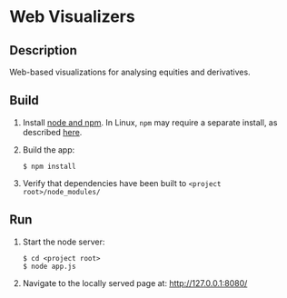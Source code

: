 Web Visualizers
===============
Description
--
Web-based visualizations for analysing equities and derivatives.

Build
--
1.  Install [node and npm](https://nodejs.org/download/). In Linux, `npm` may require a separate install, 
    as described [here](https://docs.npmjs.com/getting-started/installing-node). 
2.  Build the app:

        $ npm install

3.  Verify that dependencies have been built to `<project root>/node_modules/`

Run
--
1.  Start the node server:

        $ cd <project root>
        $ node app.js

2.  Navigate to the locally served page at: http://127.0.0.1:8080/

